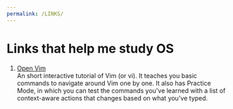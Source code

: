 ```yaml
---
permalink: /LINKS/
---
```


# Links that help me study OS

1. [Open Vim](https://www.openvim.com)<br>
An short interactive tutorial of Vim (or vi).
It teaches you basic commands to navigate around Vim one by one.
It also has Practice Mode, in which you can test the commands you've learned 
with a list of context-aware actions that changes based on what you've typed. 
